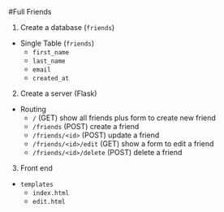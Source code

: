 #Full Friends

1. Create a database (`friends`)
  + Single Table (`friends`)
    + `first_name`
    + `last_name`
    + `email`
    + `created_at`
2. Create a server (Flask)
  + Routing
    + `/` (GET) show all friends plus form to create new friend
    + `/friends` (POST) create a friend
    + `/friends/<id>` (POST) update a friend
    + `/friends/<id>/edit` (GET) show a form to edit a friend
    + `/friends/<id>/delete` (POST) delete a friend
3. Front end
  + `templates`
    + `index.html`
    + `edit.html`
